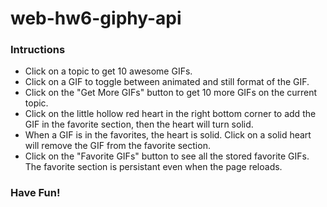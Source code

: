 # web-hw6-giphy-api

### Intructions ###

* Click on a topic to get 10 awesome GIFs.
* Click on a GIF to toggle between animated and still format of the GIF. 
* Click on the "Get More GIFs" button to get 10 more GIFs on the current topic. 
* Click on the little hollow red heart in the right bottom corner to add the GIF in the favorite section, then the heart will turn solid. 
* When a GIF is in the favorites, the heart is solid. Click on a solid heart will remove the GIF from the favorite section.
* Click on the "Favorite GIFs" button to see all the stored favorite GIFs. The favorite section is persistant even when the page reloads.

### Have Fun! ###